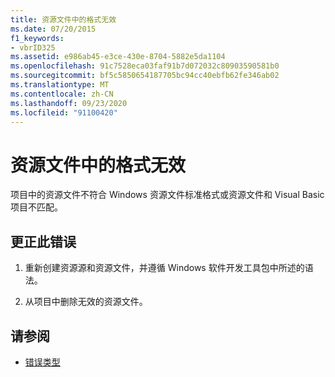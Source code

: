 ```yaml
---
title: 资源文件中的格式无效
ms.date: 07/20/2015
f1_keywords:
- vbrID325
ms.assetid: e986ab45-e3ce-430e-8704-5882e5da1104
ms.openlocfilehash: 91c7528eca03faf91b7d072032c80903590581b0
ms.sourcegitcommit: bf5c5850654187705bc94cc40ebfb62fe346ab02
ms.translationtype: MT
ms.contentlocale: zh-CN
ms.lasthandoff: 09/23/2020
ms.locfileid: "91100420"
---
```

# <a name="format-not-valid-in-resource-file"></a>资源文件中的格式无效

项目中的资源文件不符合 Windows 资源文件标准格式或资源文件和 Visual Basic 项目不匹配。  
  
## <a name="to-correct-this-error"></a>更正此错误  
  
1. 重新创建资源源和资源文件，并遵循 Windows 软件开发工具包中所述的语法。  
  
2. 从项目中删除无效的资源文件。  
  
## <a name="see-also"></a>请参阅

- [错误类型](../programming-guide/language-features/error-types.md)
